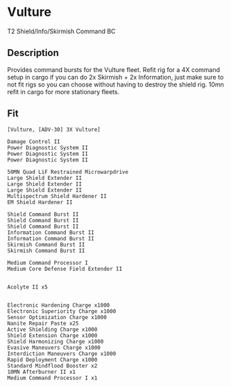 # Vulture

T2 Shield/Info/Skirmish Command BC

## Description

Provides command bursts for the Vulture fleet. Refit rig for a 4X command setup in cargo if you can do 2x Skirmish + 2x Information, just make sure to not fit rigs so you can choose without having to destroy the shield rig. 10mn refit in cargo for more stationary fleets.

## Fit

```
[Vulture, [ADV-30] 3X Vulture]

Damage Control II
Power Diagnostic System II
Power Diagnostic System II
Power Diagnostic System II

50MN Quad LiF Restrained Microwarpdrive
Large Shield Extender II
Large Shield Extender II
Large Shield Extender II
Multispectrum Shield Hardener II
EM Shield Hardener II

Shield Command Burst II
Shield Command Burst II
Shield Command Burst II
Information Command Burst II
Information Command Burst II
Skirmish Command Burst II
Skirmish Command Burst II

Medium Command Processor I
Medium Core Defense Field Extender II


Acolyte II x5


Electronic Hardening Charge x1000
Electronic Superiority Charge x1000
Sensor Optimization Charge x1000
Nanite Repair Paste x25
Active Shielding Charge x1000
Shield Extension Charge x1000
Shield Harmonizing Charge x1000
Evasive Maneuvers Charge x1000
Interdiction Maneuvers Charge x1000
Rapid Deployment Charge x1000
Standard Mindflood Booster x2
10MN Afterburner II x1
Medium Command Processor I x1
```
